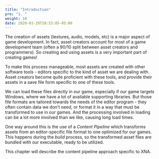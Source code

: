 ```yaml
---
title: "Introduction"
pre: "1. "
weight: 10
date: 2020-03-20T10:53:05-05:00
---
```


The creation of assets (textures, audio, models, etc) is a major aspect of game development. In fact, asset creators account for most of a game development team (often a 90/10 split between asset creators and programmers). So creating and using assets is a very important part of creating games!

To make this process manageable, most assets are created with other software tools - editors specific to the kind of asset we are dealing with. Asset creators become quite proficient with these tools, and provide their assets in a save file form specific to one of these tools.

We can load these files directly in our game, especially if our game targets Windows, where we have a lot of available supporting libraries. But those file formats are tailored towards the needs of the editor program - they often contain data we don't need, or format it in a way that must be transformed to use in our games. And the processing involved in loading can be a lot more involved than we like, causing long load times.

One way around this is the use of a _Content Pipeline_ which transforms assets from an editor-specific file format to one optimized for our games. This happens during the _build_ process, so the transformed asset files are bundled with our executable, ready to be utilized.

This chapter will describe the content pipeline approach specific to XNA.